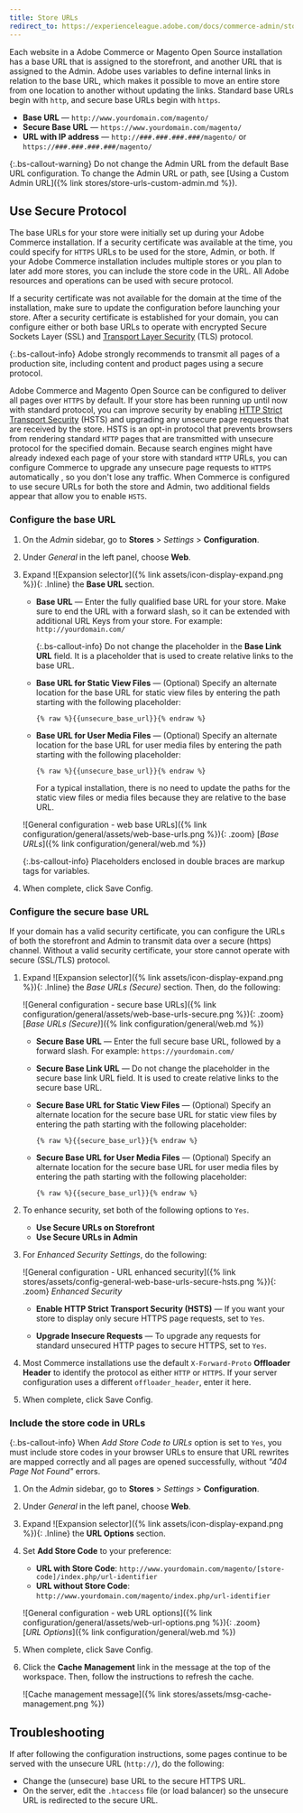 ```yaml
---
title: Store URLs
redirect_to: https://experienceleague.adobe.com/docs/commerce-admin/stores-sales/site-store/store-urls.html
---
```


Each website in a Adobe Commerce or Magento Open Source installation has a base URL that is assigned to the storefront, and another URL that is assigned to the Admin. Adobe uses variables to define internal links in relation to the base URL, which makes it possible to move an entire store from one location to another without updating the links. Standard base URLs begin with `http`, and secure base URLs begin with `https`.

- **Base URL** — `http://www.yourdomain.com/magento/`
- **Secure Base URL** — `https://www.yourdomain.com/magento/`
- **URL with IP address** — `http://###.###.###.###/magento/` or `https://###.###.###.###/magento/`

{:.bs-callout-warning}
Do not change the Admin URL from the default Base URL configuration. To change the Admin URL or path, see [Using a Custom Admin URL]({% link stores/store-urls-custom-admin.md %}).

## Use Secure Protocol

The base URLs for your store were initially set up during your Adobe Commerce installation. If a security certificate was available at the time, you could specify for `HTTPS` URLs to be used for the store, Admin, or both. If your Adobe Commerce installation includes multiple stores or you plan to later add more stores, you can include the store code in the URL. All Adobe resources and operations can be used with secure protocol.

If a security certificate was not available for the domain at the time of the installation, make sure to update the configuration before launching your store. After a security certificate is established for your domain, you can configure either or both base URLs to operate with encrypted Secure Sockets Layer (SSL) and [Transport Layer Security][1] (TLS) protocol.

{:.bs-callout-info}
Adobe strongly recommends to transmit all pages of a production site, including content and product pages using a secure protocol.

Adobe Commerce and Magento Open Source can be configured to deliver all pages over `HTTPS` by default. If your store has been running up until now with standard protocol, you can improve security by enabling [HTTP Strict Transport Security][2] (HSTS) and upgrading any unsecure page requests that are received by the store. HSTS is an opt-in protocol that prevents browsers from rendering standard `HTTP` pages that are transmitted with unsecure protocol for the specified domain. Because search engines might have already indexed each page of your store with standard `HTTP` URLs, you can configure Commerce to upgrade any unsecure page requests to `HTTPS` automatically , so you don't lose any traffic. When Commerce is configured to use secure URLs for both the store and Admin, two additional fields appear that allow you to enable `HSTS`.

### Configure the base URL

1. On the _Admin_ sidebar, go to **Stores** > _Settings_ > **Configuration**.

1. Under _General_ in the left panel, choose **Web**.

1. Expand ![Expansion selector]({% link assets/icon-display-expand.png %}){: .Inline} the **Base URL** section.

   - **Base URL** — Enter the fully qualified base URL for your store. Make sure to end the URL with a forward slash, so it can be extended with additional URL Keys from your store. For example: `http://yourdomain.com/`

       {:.bs-callout-info}
       Do not change the placeholder in the **Base Link URL** field. It is a placeholder that is used to create relative links to the base URL.

   - **Base URL for Static View Files** — (Optional) Specify an alternate location for the base URL for static view files by entering the path starting with the following placeholder:

        `{% raw %}{{unsecure_base_url}}{% endraw %}`

   - **Base URL for User Media Files** — (Optional) Specify an alternate location for the base URL for user media files by entering the path starting with the following placeholder:

        `{% raw %}{{unsecure_base_url}}{% endraw %}`

       For a typical installation, there is no need to update the paths for the static view files or media files because they are relative to the base URL.

    ![General configuration - web base URLs]({% link configuration/general/assets/web-base-urls.png %}){: .zoom}
    [_Base URLs_]({% link configuration/general/web.md %})

    {:.bs-callout-info}
    Placeholders enclosed in double braces are markup tags for variables.

1. When complete, click <span class="btn">Save Config</span>.

### Configure the secure base URL

If your domain has a valid security certificate, you can configure the URLs of both the storefront and Admin to transmit data over a secure (https) channel. Without a valid security certificate, your store cannot operate with secure (SSL/TLS) protocol.

1. Expand ![Expansion selector]({% link assets/icon-display-expand.png %}){: .Inline} the _Base URLs (Secure)_ section. Then, do the following:

    ![General configuration - secure base URLs]({% link configuration/general/assets/web-base-urls-secure.png %}){: .zoom}
    [_Base URLs (Secure)_]({% link configuration/general/web.md %})

   - **Secure Base URL** — Enter the full secure base URL, followed by a forward slash. For example: `https://yourdomain.com/`

   - **Secure Base Link URL** — Do not change the placeholder in the secure base link URL field. It is used to create relative links to the secure base URL.

   - **Secure Base URL for Static View Files** — (Optional) Specify an alternate location for the secure base URL for static view files by entering the path starting with the following placeholder:

        `{% raw %}{{secure_base_url}}{% endraw %}`

   - **Secure Base URL for User Media Files** — (Optional) Specify an alternate location for the secure base URL for user media files by entering the path starting with the following placeholder:

        `{% raw %}{{secure_base_url}}{% endraw %}`

1. To enhance security, set both of the following options to `Yes`.

   - **Use Secure URLs on Storefront**
   - **Use Secure URLs in Admin**

1. For _Enhanced Security Settings_, do the following:

    ![General configuration - URL enhanced security]({% link stores/assets/config-general-web-base-urls-secure-hsts.png %}){: .zoom}
    _Enhanced Security_

   - **Enable HTTP Strict Transport Security (HSTS)** — If you want your store to display only secure HTTPS page requests, set to `Yes`.

   - **Upgrade Insecure Requests** — To upgrade any requests for standard unsecured HTTP pages to secure HTTPS, set to `Yes`.

1. Most Commerce installations use the default `X-Forward-Proto` **Offloader Header** to identify the protocol as either `HTTP` or `HTTPS`. If your server configuration uses a different `offloader_header`, enter it here.

1. When complete, click <span class="btn">Save Config</span>.

### Include the store code in URLs

{:.bs-callout-info}
When _Add Store Code to URLs_ option is set to `Yes`, you must include store codes in your browser URLs to ensure that URL rewrites are mapped correctly and all pages are opened successfully, without _"404 Page Not Found"_ errors.

1. On the _Admin_ sidebar, go to **Stores** > _Settings_ > **Configuration**.

1. Under _General_ in the left panel, choose **Web**.

1. Expand ![Expansion selector]({% link assets/icon-display-expand.png %}){: .Inline} the **URL Options** section.

1. Set **Add Store Code** to your preference:

   - **URL with Store Code**: `http://www.yourdomain.com/magento/[store-code]/index.php/url-identifier`
   - **URL without Store Code**: `http://www.yourdomain.com/magento/index.php/url-identifier`

    ![General configuration - web URL options]({% link configuration/general/assets/web-url-options.png %}){: .zoom}
    [_URL Options_]({% link configuration/general/web.md %})

1. When complete, click <span class="btn">Save Config</span>.

1. Click the **Cache Management** link in the message at the top of the workspace. Then, follow the instructions to refresh the cache.

    ![Cache management message]({% link stores/assets/msg-cache-management.png %})

## Troubleshooting

If after following the configuration instructions, some pages continue to be served with the unsecure URL (`http://`), do the following:

- Change the (unsecure) base URL to the secure HTTPS URL.
- On the server, edit the `.htaccess` file (or load balancer) so the unsecure URL is redirected to the secure URL.

[1]: https://en.wikipedia.org/wiki/Transport_Layer_Security
[2]: https://en.wikipedia.org/wiki/HTTP_Strict_Transport_Security

